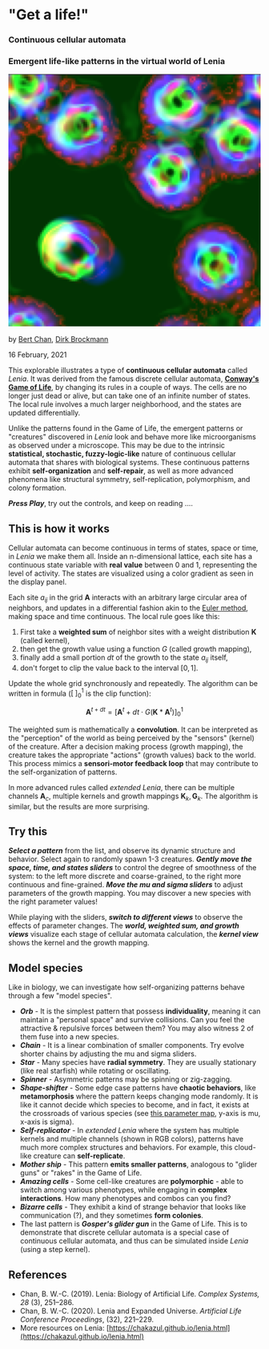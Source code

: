 
# "Get a life!"
### Continuous cellular automata
### Emergent life-like patterns in the virtual world of Lenia

![title image](lenia3.png)

by [Bert Chan](https://chakazul.github.io/), [Dirk Brockmann](http://rocs.hu-berlin.de/)

16 February, 2021



This explorable illustrates a type of **continuous cellular automata** called _Lenia_. It was derived from the famous discrete cellular automata, [**Conway's Game of Life**](https://www.complexity-explorables.org/explorables/nah-dah-dah-nah-nah-opus-1984/), by changing its rules in a couple of ways. The cells are no longer just dead or alive, but can take one of an infinite number of states. The local rule involves a much larger neighborhood, and the states are updated differentially.

Unlike the patterns found in the Game of Life, the emergent patterns or "creatures" discovered in _Lenia_ look and behave more like microorganisms as observed under a microscope. This may be due to the intrinsic **statistical, stochastic, fuzzy-logic-like** nature of continuous cellular automata that shares with biological systems. These continuous patterns exhibit **self-organization** and **self-repair**, as well as more advanced phenomena like structural symmetry, self-replication, polymorphism, and colony formation.

_**Press Play**_, try out the controls, and keep on reading ....



## This is how it works

Cellular automata can become continuous in terms of states, space or time, in _Lenia_ we make them all. Inside an n-dimensional lattice, each site has a continuous state variable with **real value** between 0 and 1, representing the level of activity. The states are visualized using a color gradient as seen in the display panel.

Each site $a_{ij}$ in the grid $\mathbf{A}$ interacts with an arbitrary large circular area of neighbors, and updates in a differential fashion akin to the [Euler method](https://en.wikipedia.org/wiki/Euler_method), making space and time continuous. The local rule goes like this:

1.  First take a **weighted sum** of neighbor sites with a weight distribution $\mathbf{K}$ (called kernel),
2.  then get the growth value using a function $G$ (called growth mapping),
3.  finally add a small portion $dt$ of the growth to the state $a_{ij}$ itself,
4.  don't forget to clip the value back to the interval $[0, 1]$.

Update the whole grid synchronously and repeatedly. The algorithm can be written in formula ($[\;]_0^1$ is the clip function):

$$ \mathbf{A}^{t+dt} = \big[ \mathbf{A}^t + dt \cdot G(\mathbf{K} * \mathbf{A}^t) \big]_0^1 $$

The weighted sum is mathematically a **convolution**. It can be interpreted as the "perception" of the world as being perceived by the "sensors" (kernel) of the creature. After a decision making process (growth mapping), the creature takes the appropriate "actions" (growth values) back to the world. This process mimics a **sensori-motor feedback loop** that may contribute to the self-organization of patterns.

In more advanced rules called _extended Lenia_, there can be multiple channels $\mathbf{A}_c$, multiple kernels and growth mappings $\mathbf{K}_k, \mathbf{G}_k$. The algorithm is similar, but the results are more surprising.

## Try this

_**Select a pattern**_ from the list, and observe its dynamic structure and behavior. Select again to randomly spawn 1-3 creatures. _**Gently move the space, time, and states sliders**_ to control the degree of smoothness of the system: to the left more discrete and coarse-grained, to the right more continuous and fine-grained. _**Move the mu and sigma sliders**_ to adjust parameters of the growth mapping. You may discover a new species with the right parameter values!

While playing with the sliders, _**switch to different views**_ to observe the effects of parameter changes. The _**world, weighted sum, and growth views**_ visualize each stage of cellular automata calculation, the _**kernel view**_ shows the kernel and the growth mapping.

## Model species

Like in biology, we can investigate how self-organizing patterns behave through a few "model species".

*   _**Orb**_ - It is the simplest pattern that possess **individuality**, meaning it can maintain a "personal space" and survive collisions. Can you feel the attractive & repulsive forces between them? You may also witness 2 of them fuse into a new species.
*   _**Chain**_ - It is a linear combination of smaller components. Try evolve shorter chains by adjusting the mu and sigma sliders.
*   _**Star**_ - Many species have **radial symmetry**. They are usually stationary (like real starfish) while rotating or oscillating.
*   _**Spinner**_ - Asymmetric patterns may be spinning or zig-zagging.
*   _**Shape-shifter**_ - Some edge case patterns have **chaotic behaviors**, like **metamorphosis** where the pattern keeps changing mode randomly. It is like it cannot decide which species to become, and in fact, it exists at the crossroads of various species (see [this parameter map](https://twitter.com/BertChakovsky/status/1128468956228927488), y-axis is mu, x-axis is sigma).
*   _**Self-replicator**_ - In _extended Lenia_ where the system has multiple kernels and multiple channels (shown in RGB colors), patterns have much more complex structures and behaviors. For example, this cloud-like creature can **self-replicate**.
*   _**Mother ship**_ - This pattern **emits smaller patterns**, analogous to "glider guns" or "rakes" in the Game of Life.
*   _**Amazing cells**_ - Some cell-like creatures are **polymorphic** - able to switch among various phenotypes, while engaging in **complex interactions**. How many phenotypes and combos can you find?
*   _**Bizarre cells**_ - They exhibit a kind of strange behavior that looks like communication (?), and they sometimes **form colonies**.
*   The last pattern is _**Gosper's glider gun**_ in the Game of Life. This is to demonstrate that discrete cellular automata is a special case of continuous cellular automata, and thus can be simulated inside _Lenia_ (using a step kernel).

## References

*   Chan, B. W.-C. (2019). Lenia: Biology of Artificial Life. _Complex Systems, 28_ (3), 251–286.
*   Chan, B. W.-C. (2020). Lenia and Expanded Universe. _Artificial Life Conference Proceedings_, (32), 221–229.
*   More resources on Lenia: [https://chakazul.github.io/lenia.html](https://chakazul.github.io/lenia.html)
